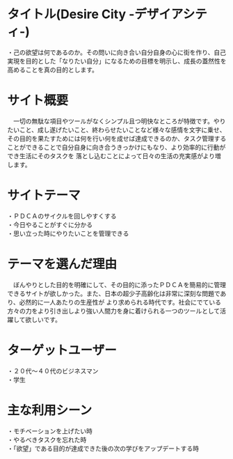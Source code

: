 # タイトル(Desire City -デザイアシティ-)
 ・己の欲望は何であるのか。その問いに向き合い自分自身の心に街を作り、自己実現を目的とした「なりたい自分」になるための目標を明示し、成長の蓋然性を高めることを真の目的とします。

# サイト概要
 　一切の無駄な項目やツールがなくシンプル且つ明快なところが特徴です。やりたいこと、成し遂げたいこと、終わらせたいことなど様々な感情を文字に乗せ、
 その目的を果たすためには何を行い何を成せば達成できるのか、タスク管理することができることで自分自身に向き合うきっかけにもなり、より効率的に行動ができ生活にそのタスクを
 落とし込むことによって日々の生活の充実感がより増します。
 
# サイトテーマ
 ・ＰＤＣＡのサイクルを回しやすくする<br>・今日やることがすぐに分かる<br>・思い立った時にやりたいことを管理できる
 
# テーマを選んだ理由
 　ぼんやりとした目的を明確にして、その目的に添ったＰＤＣＡを簡易的に管理できるサイトが欲しかった。また、日本の超少子高齢化は非常に深刻な問題であり、必然的に一人あたりの生産性が
 より求められる時代です。社会にでている方々の力をより引き出しより強い人間力を身に着けられる一つのツールとして活躍して欲しいです。

# ターゲットユーザー
 ・２０代〜４０代のビジネスマン<br>・学生

# 主な利用シーン
 ・モチベーションを上げたい時<br>・やるべきタスクを忘れた時<br>・「欲望」である目的が達成できた後の次の学びをアップデートする時
 
 
